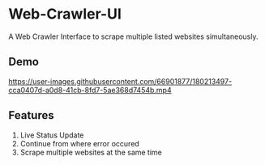 # Web-Crawler-UI
A Web Crawler Interface to scrape multiple listed websites simultaneously.
<br/>

## Demo
https://user-images.githubusercontent.com/66901877/180213497-cca0407d-a0d8-41cb-8fd7-5ae368d7454b.mp4


## Features
1. Live Status Update
2. Continue from where error occured
3. Scrape multiple websites at the same time

